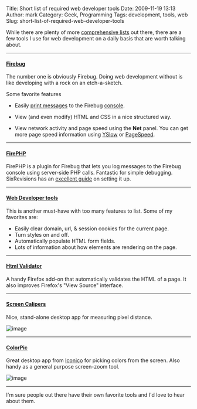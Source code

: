 Title: Short list of required web developer tools
Date: 2009-11-19 13:13
Author: mark
Category: Geek, Programming
Tags: development, tools, web
Slug: short-list-of-required-web-developer-tools

While there are plenty of more [comprehensive lists][] out there, there
are a few tools I use for web development on a daily basis that are
worth talking about.

* * * * *



#### [Firebug][]


The number one is obviously Firebug. Doing web development without is
like developing with a rock on an etch-a-sketch.

Some favorite features

-   Easily [print messages][] to the Firebug [console][].
    
    
-   View (and even modify) HTML and CSS in a nice structured way.
-   View network activity and page speed using the **Net** panel. You
    can get more page speed information using [YSlow][] or
    [PageSpeed][].



* * * * *



#### [FirePHP][]


FirePHP is a plugin for Firebug that lets you log messages to the
Firebug console using server-side PHP calls. Fantastic for simple
debugging. SixRevisions has an [excellent guide][] on setting it up.

* * * * *



#### [Web Developer tools][]


This is another must-have with too many features to list. Some of my
favorites are:

-   Easily clear domain, url, & session cookies for the current page.
-   Turn styles on and off.
-   Automatically populate HTML form fields.
-   Lots of information about how elements are rendering on the page.



* * * * *



#### [Html Validator][]


A handy Firefox add-on that automatically validates the HTML of a page.
It also improves Firefox's "View Source" interface.

* * * * *



#### [Screen Calipers][]


Nice, stand-alone desktop app for measuring pixel distance.

![image][]

* * * * *



#### [ColorPic][]


Great desktop app from [Iconico][] for picking colors from the screen.
Also handy as a general purpose screen-zoom tool.

![image][1]

* * * * *



I'm sure people out there have their own favorite tools and I'd love to
hear about them.

  [comprehensive lists]: https://stackoverflow.com/questions/2187/essential-programming-tools
  [Firebug]: https://getfirebug.com/
  [print messages]: https://mark.biek.org/blog/2009/10/overriding-the-firebug-console-object-in-ie/
  [console]: https://getfirebug.com/console.html
  [YSlow]: https://developer.yahoo.com/yslow/
  [PageSpeed]: https://code.google.com/speed/page-speed/
  [FirePHP]: https://www.firephp.org/
  [excellent guide]: https://sixrevisions.com/web-development/how-to-debug-php-using-firefox-with-firephp/
  [Web Developer tools]: https://chrispederick.com/work/web-developer/
  [Html Validator]: https://users.skynet.be/mgueury/mozilla/
  [Screen Calipers]: https://dl.dropbox.com/u/477519/Calipers.exe
  [image]: https://farm3.static.flickr.com/2498/4117210587_d6688e40e5.jpg
  [ColorPic]: https://dl.dropbox.com/u/477519/ColorPic.zip
  [Iconico]: https://www.iconico.com/colorpic/
  [1]: https://farm3.static.flickr.com/2547/4117210593_8893e3f39f.jpg
